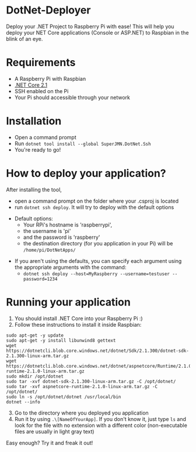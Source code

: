 # DotNet-Deployer
Deploy your .NET Project to Raspberry Pi with ease!
This will help you deploy your NET Core applications (Console or ASP.NET) to Raspbian in the blink of an eye. 

# Requirements

- A Raspberry Pi with Raspbian
- [.NET Core 2.1](https://www.microsoft.com/net/download)
- SSH enabled on the Pi
- Your Pi should accessible through your network

# Installation
- Open a command prompt
- Run `dotnet tool install --global SuperJMN.DotNet.Ssh`
- You're ready to go!

# How to deploy your application?

After installing the tool, 
- open a command prompt on the folder where your .csproj is located
- run `dotnet ssh deploy`. It will try to deploy with the default options
 * Default options: 
    - Your RPi's hostname is 'raspberrypi', 
    - the username is 'pi'  
    - and the password is 'raspberry'
    - the destination directory (for you application in your Pi) will be `/home/pi/DotNetApps/`
- If you aren't using the defaults, you can specify each argument using the appropriate arguments with the command:
  * `dotnet ssh deploy --host=MyRaspberry --username=testuser --password=1234`

# Running your application
1. You should install .NET Core into your Raspberry Pi :)
2. Follow these instructions to install it inside Raspbian:
```
sudo apt-get -y update
sudo apt-get -y install libunwind8 gettext
wget https://dotnetcli.blob.core.windows.net/dotnet/Sdk/2.1.300/dotnet-sdk-2.1.300-linux-arm.tar.gz
wget https://dotnetcli.blob.core.windows.net/dotnet/aspnetcore/Runtime/2.1.0/aspnetcore-runtime-2.1.0-linux-arm.tar.gz
sudo mkdir /opt/dotnet
sudo tar -xvf dotnet-sdk-2.1.300-linux-arm.tar.gz -C /opt/dotnet/
sudo tar -xvf aspnetcore-runtime-2.1.0-linux-arm.tar.gz -C /opt/dotnet/
sudo ln -s /opt/dotnet/dotnet /usr/local/bin
dotnet --info
```
3. Go to the directory where you deployed you application
4. Run it by using `.\[NameOfYourApp]`. If you don't know it, just type `ls` and look for the file with no extension with a different color (non-executable files are usually in light gray text)

Easy enough? Try it and freak it out!
